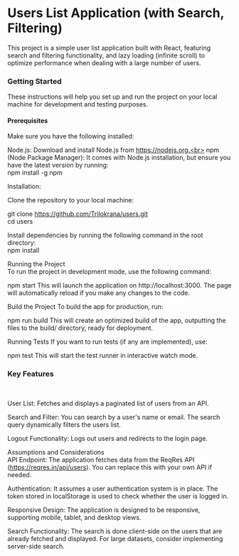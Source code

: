 <h1>Users List Application (with Search, Filtering)</h1>
This project is a simple user list application built with React, featuring search and filtering functionality, and lazy loading (infinite scroll) to optimize performance when dealing with a large number of users.

<h3>Getting Started</h3>
These instructions will help you set up and run the project on your local machine for development and testing purposes.

<h4>Prerequisites</h4>
Make sure you have the following installed:

Node.js: Download and install Node.js from https://nodejs.org.<br>
npm (Node Package Manager): It comes with Node.js installation, but ensure you have the latest version by running:
<br>
npm install -g npm
<br>

Installation:
<br>

Clone the repository to your local machine:<br>

git clone https://github.com/Trilokrana/users.git<br>
cd users<br>

Install dependencies by running the following command in the root directory:<br>
npm install
<br>

Running the Project<br>
To run the project in development mode, use the following command:<br>

npm start
This will launch the application on http://localhost:3000. The page will automatically reload if you make any changes to the code.

Build the Project
To build the app for production, run:

npm run build
This will create an optimized build of the app, outputting the files to the build/ directory, ready for deployment.

Running Tests
If you want to run tests (if any are implemented), use:


npm test
This will start the test runner in interactive watch mode.

<h3>Key Features</h4><br>

User List: Fetches and displays a paginated list of users from an API.<br>

Search and Filter: You can search by a user's name or email. The search query dynamically filters the users list.<br>

Logout Functionality: Logs out users and redirects to the login page.
<br>

Assumptions and Considerations<br>
API Endpoint: The application fetches data from the ReqRes API (https://reqres.in/api/users). You can replace this with your own API if needed.<br>

Authentication: It assumes a user authentication system is in place. The token stored in localStorage is used to check whether the user is logged in.<br>

Responsive Design: The application is designed to be responsive, supporting mobile, tablet, and desktop views.<br>

Search Functionality: The search is done client-side on the users that are already fetched and displayed. For large datasets, consider implementing server-side search.<br>
